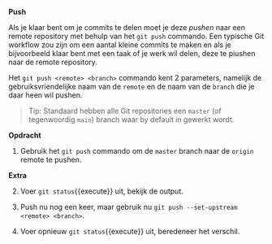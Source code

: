 **Push**

Als je klaar bent om je commits te delen moet je deze *pushen* naar een remote repository met behulp van het `git push` commando. Een typische Git workflow zou zijn om een aantal kleine commits te maken en als je bijvoorbeeld klaar bent met een taak of je werk wil delen, deze te piushen naar de remote repository.

Het `git push <remote> <branch>` commando kent 2 parameters, namelijk de gebruiksvriendelijke naam van de `remote` en de naam van de `branch` die je daar heen wil pushen. 

> Tip: Standaard hebben alle Git repositories een `master` (of tegenwoordig `main`) branch waar by default in gewerkt wordt.

**Opdracht**

1) Gebruik het `git push` commando om de `master` branch naar de `origin` remote te pushen.

**Extra**

2) Voer ```git status```{{execute}} uit, bekijk de output.

3) Push nu nog een keer, maar gebruik nu `git push --set-upstream <remote> <branch>`.

4) Voer opnieuw ```git status```{{execute}} uit, beredeneer het verschil.


